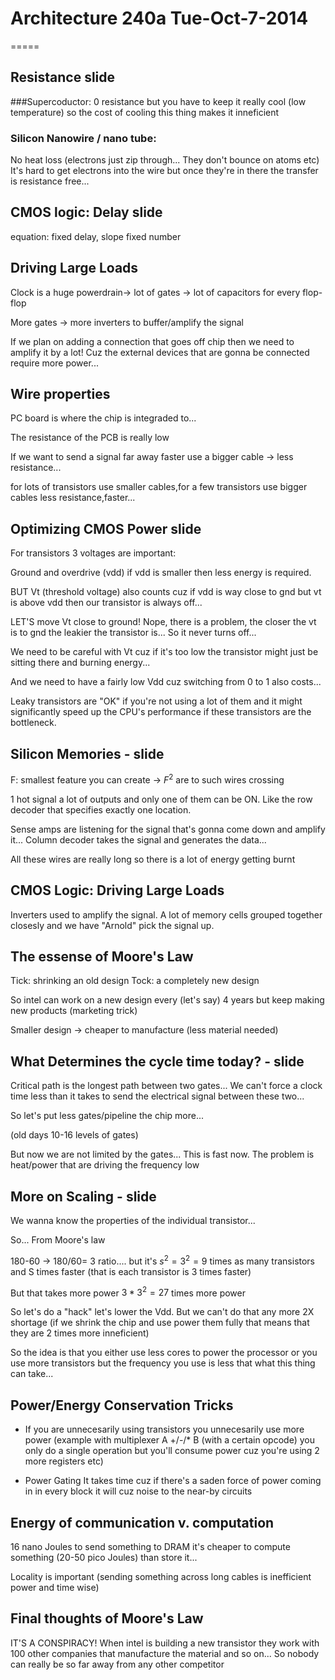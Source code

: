 # Architecture 240a Tue-Oct-7-2014

=====

## Resistance slide

###Supercoductor: 0 resistance but you have to keep it really cool (low temperature)
so the cost of cooling this thing makes it inneficient

### Silicon Nanowire / nano tube:
No heat loss (electrons just zip through... They don't bounce on atoms etc) It's hard to get electrons into the wire but once they're in there the transfer is resistance free...

## CMOS logic: Delay slide

equation: fixed delay, slope fixed number

## Driving Large Loads

Clock is a huge powerdrain-> lot of gates -> lot of capacitors for every flop-flop


More gates -> more inverters to buffer/amplify the signal

If we plan on adding a connection that goes off chip then we need to amplify it by a lot! Cuz the external devices that are gonna be connected require more power...

## Wire properties

PC board is where the chip is integraded to...

The resistance of the PCB is really low

If we want to send a signal far away faster use a bigger cable -> less resistance... 

for lots of transistors use smaller cables,for a few transistors use bigger cables less resistance,faster...

## Optimizing CMOS Power slide

For transistors 3 voltages are important:

Ground and overdrive (vdd) if vdd is smaller then less energy is required.

BUT Vt (threshold voltage) also counts cuz if vdd is way close to gnd but vt is above vdd then our transistor is always off...

LET'S move Vt close to ground! Nope, there is a problem, the closer the vt is to gnd the leakier the transistor is... So it never turns off...

We need to be careful with Vt cuz if it's too low the transistor might just be sitting there and burning energy...

And we need to have a fairly low Vdd cuz switching from 0 to 1 also costs...

Leaky transistors are "OK" if you're not using a lot of them and it might significantly speed up the CPU's performance if these transistors are the bottleneck.

## Silicon Memories - slide

F: smallest feature you can create -> $F^2$ are to such wires crossing

1 hot signal a lot of outputs and only one of them can be ON. Like the row decoder that specifies exactly one location.

Sense amps are listening for the signal that's gonna come down and amplify it... Column decoder takes the signal and generates the data...

All these wires are really long so there is a lot of energy getting burnt

## CMOS Logic: Driving Large Loads

Inverters used to amplify the signal. A lot of memory cells grouped together closesly and we have "Arnold" pick the signal up.

## The essense of Moore's Law

Tick: shrinking an old design
Tock: a completely new design


So intel can work on a new design every (let's say) 4 years but keep making new products (marketing trick)

Smaller design -> cheaper to manufacture (less material needed)

## What Determines the cycle time today? - slide

Critical path is the longest path between two gates... We can't force a clock time less than it takes to send the electrical signal between these two...

So let's put less gates/pipeline the chip more... 

(old days 10-16 levels of gates)

But now we are not limited by the gates... This is fast now. The problem is heat/power that are driving the frequency low

## More on Scaling - slide

We wanna know the properties of the individual transistor...

So... From Moore's law 

180-60 -> 180/60= 3 ratio.... but it's $s^2=3^2=9$ times as many transistors and S times faster (that is each transistor is 3 times faster)

But that takes more power $3*3^2=27$ times more power

So let's do a "hack" let's lower the Vdd. But we can't do that any more 2X shortage (if we shrink the chip and use power them fully that means that they are 2 times more inneficient)

So the idea is that you either use less cores to power the processor or you use more transistors but the frequency you use is less that what this thing can take...


## Power/Energy Conservation Tricks

* If you are unnecesarily using transistors you unnecesarily use more power
(example with multiplexer A +/-/* B (with a certain opcode) you only do a single operation but you'll consume power cuz you're using 2 more registers etc)

* Power Gating It takes time cuz if there's a saden force of power coming in in every block it will cuz noise to the near-by circuits


## Energy of communication v. computation

16 nano Joules to send something to DRAM it's cheaper to compute something (20-50 pico Joules) than store it...

Locality is important (sending something across long cables is inefficient power and time wise)


## Final thoughts of Moore's Law

IT'S A CONSPIRACY! When intel is building a new transistor they work with 100 other companies that manufacture the material and so on... So nobody can really be so far away from any other competitor

